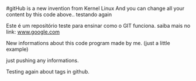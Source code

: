 #gitHub is a new invention from Kernel Linux
And you can change all your content by this code above..
testando again

   Este é um repositório teste para ensinar como o GIT funciona. saiba mais no link:
   www.google.com

   New informations about this code program made by me. (just a little example)

   just pushing any informations.

   Testing again  about tags in github.

